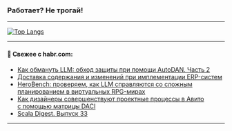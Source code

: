 ### Работает? Не трогай!

---
<!--
#### 🛠️ Technical stack:

![Java](https://img.shields.io/badge/Java-informational?logo=Oracle&style=flat&logoColor=white&color=FF4500)
![Kotlin](https://img.shields.io/badge/Kotlin-informational?logo=Kotlin&style=flat&logoColor=white&color=774D97)
![TS](https://img.shields.io/badge/TypeScript-informational?logo=typeScript&style=flat&logoColor=black&color=017acc)
![Python](https://img.shields.io/badge/Python-informational?logo=Python&style=flat&logoColor=black&color=ffdd54) <br>
![Spring](https://img.shields.io/badge/Spring-informational?logo=Spring&style=flat&logoColor=white&color=6DB33F) 
![SpringBoot](https://img.shields.io/badge/SpringBoot-informational?logo=SpringBoot&style=flat&logoColor=white&color=6DB33F)
![Nest](https://img.shields.io/badge/NestJS-informational?logo=NestJS&style=flat&logoColor=white&color=E0234E) 
![NodeJS](https://img.shields.io/badge/NodeJS-informational?logo=node.js&style=flat&logoColor=white&color=70A760)<br>
![PostgreSQL](https://img.shields.io/badge/PostgreSQL-informational?logo=PostgreSQL&style=flat&logoColor=white&color=DAA520)
![MongoDB](https://img.shields.io/badge/MongoDB-informational?logo=MongoDB&style=flat&logoColor=white&color=870000)
![Apache](https://img.shields.io/badge/Apache-informational?logo=apache&style=flat&logoColor=white&color=f74e28)

___ 
-->

<!--- #### 🛠️ : --->

[![Top Langs](https://github-readme-stats-82jvfl3w3-advtsettinggmailcoms-projects.vercel.app/api/top-langs/?username=zloylis&langs_count=10&hide_title=true&title_color=e6edf3&size_weight=0.5&count_weight=0.5&layout=compact&hide_progress=true&hide_border=true&theme=dracula&hide=css,makefile,cmake)](https://github.com/zloylis)

<!---


####  :octocat:&nbsp;&nbsp; Статистика:

![GitHub stats](https://github-readme-stats-u2qms2cxw-advtsettinggmailcoms-projects.vercel.app/api?username=zloylis&show_icons=true&hide_border=true&theme=dracula&title_color=e6edf3&include_all_commits=true&count_private=true&hide_rank=false&hide_title=true&rank_icon=github)
-->
---

#### 💬 Свежее с habr.com:

<!-- BLOG-POST-LIST:START -->
- [Как обмануть LLM: обход защиты при помощи AutoDAN. Часть 2](https://habr.com/ru/companies/oleg-bunin/articles/950326/?utm_source=habrahabr&utm_medium=rss&utm_campaign=950326)
- [Доставка содержания и изменений при имплементации ERP-систем](https://habr.com/ru/articles/952704/?utm_source=habrahabr&utm_medium=rss&utm_campaign=952704)
- [HeroBench: проверяем, как LLM справляются со сложным планированием в виртуальных RPG-мирах](https://habr.com/ru/companies/airi/articles/948632/?utm_source=habrahabr&utm_medium=rss&utm_campaign=948632)
- [Как дизайнеры совершенствуют проектные процессы в Авито с помощью матрицы DACI](https://habr.com/ru/companies/avito/articles/950884/?utm_source=habrahabr&utm_medium=rss&utm_campaign=950884)
- [Scala Digest. Выпуск 33](https://habr.com/ru/companies/tbank/articles/952674/?utm_source=habrahabr&utm_medium=rss&utm_campaign=952674)
<!-- BLOG-POST-LIST:END -->

---
